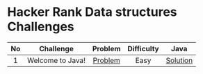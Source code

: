 # Hacker Rank Data structures Challenges

|   No  |                Challenge                |                                         Problem                                          | Difficulty |                                                         Java                                                         |   
| :---: | :-------------------------------------: | :--------------------------------------------------------------------------------------: | :--------: |  :--------------------------------------------------------------------------------------------------------------------: |
|   1   |            Welcome to Java!              |         [Problem](https://www.hackerrank.com/challenges/arrays-ds/problem)          |    Easy    |                   [Solution](https://github.com/masb80/Java_and_JavaEE_works/blob/master/coding_challenge/HackerRank/Datastructures/ArraysDS/ArraysDs.java)                   | 

     

